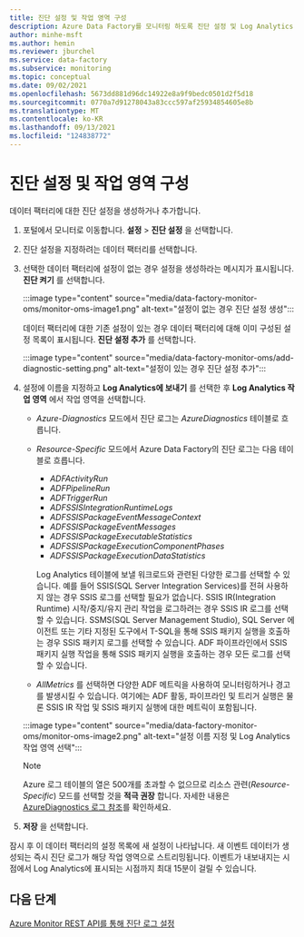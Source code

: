 ```yaml
---
title: 진단 설정 및 작업 영역 구성
description: Azure Data Factory를 모니터링 하도록 진단 설정 및 Log Analytics 작업 영역을 구성 하는 방법에 대해 알아봅니다.
author: minhe-msft
ms.author: hemin
ms.reviewer: jburchel
ms.service: data-factory
ms.subservice: monitoring
ms.topic: conceptual
ms.date: 09/02/2021
ms.openlocfilehash: 5673dd881d96dc14922e8a9f9bedc0501d2f5d18
ms.sourcegitcommit: 0770a7d91278043a83ccc597af25934854605e8b
ms.translationtype: MT
ms.contentlocale: ko-KR
ms.lasthandoff: 09/13/2021
ms.locfileid: "124838772"
---
```

# <a name="configure-diagnostic-settings-and-workspace"></a>진단 설정 및 작업 영역 구성

데이터 팩터리에 대한 진단 설정을 생성하거나 추가합니다.

1. 포털에서 모니터로 이동합니다. **설정** > **진단 설정** 을 선택합니다.

1. 진단 설정을 지정하려는 데이터 팩터리를 선택합니다.

1. 선택한 데이터 팩터리에 설정이 없는 경우 설정을 생성하라는 메시지가 표시됩니다. **진단 켜기** 를 선택합니다.

   :::image type="content" source="media/data-factory-monitor-oms/monitor-oms-image1.png" alt-text="설정이 없는 경우 진단 설정 생성":::

   데이터 팩터리에 대한 기존 설정이 있는 경우 데이터 팩터리에 대해 이미 구성된 설정 목록이 표시됩니다. **진단 설정 추가** 를 선택합니다.

   :::image type="content" source="media/data-factory-monitor-oms/add-diagnostic-setting.png" alt-text="설정이 있는 경우 진단 설정 추가":::

1. 설정에 이름을 지정하고 **Log Analytics에 보내기** 를 선택한 후 **Log Analytics 작업 영역** 에서 작업 영역을 선택합니다.

    * _Azure-Diagnostics_ 모드에서 진단 로그는 _AzureDiagnostics_ 테이블로 흐릅니다.

    * _Resource-Specific_ 모드에서 Azure Data Factory의 진단 로그는 다음 테이블로 흐릅니다.
      - _ADFActivityRun_
      - _ADFPipelineRun_
      - _ADFTriggerRun_
      - _ADFSSISIntegrationRuntimeLogs_
      - _ADFSSISPackageEventMessageContext_
      - _ADFSSISPackageEventMessages_
      - _ADFSSISPackageExecutableStatistics_
      - _ADFSSISPackageExecutionComponentPhases_
      - _ADFSSISPackageExecutionDataStatistics_

      Log Analytics 테이블에 보낼 워크로드와 관련된 다양한 로그를 선택할 수 있습니다. 예를 들어 SSIS(SQL Server Integration Services)를 전혀 사용하지 않는 경우 SSIS 로그를 선택할 필요가 없습니다. SSIS IR(Integration Runtime) 시작/중지/유지 관리 작업을 로그하려는 경우 SSIS IR 로그를 선택할 수 있습니다. SSMS(SQL Server Management Studio), SQL Server 에이전트 또는 기타 지정된 도구에서 T-SQL을 통해 SSIS 패키지 실행을 호출하는 경우 SSIS 패키지 로그를 선택할 수 있습니다. ADF 파이프라인에서 SSIS 패키지 실행 작업을 통해 SSIS 패키지 실행을 호출하는 경우 모든 로그를 선택할 수 있습니다.

    * _AllMetrics_ 를 선택하면 다양한 ADF 메트릭을 사용하여 모니터링하거나 경고를 발생시킬 수 있습니다. 여기에는 ADF 활동, 파이프라인 및 트리거 실행은 물론 SSIS IR 작업 및 SSIS 패키지 실행에 대한 메트릭이 포함됩니다.

   :::image type="content" source="media/data-factory-monitor-oms/monitor-oms-image2.png" alt-text="설정 이름 지정 및 Log Analytics 작업 영역 선택":::

    > [!NOTE]
    > Azure 로그 테이블의 열은 500개를 초과할 수 없으므로 리소스 관련(_Resource-Specific_) 모드를 선택할 것을 **적극 권장** 합니다. 자세한 내용은 [AzureDiagnostics 로그 참조](/azure/azure-monitor/reference/tables/azurediagnostics)를 확인하세요.

1. **저장** 을 선택합니다.

잠시 후 이 데이터 팩터리의 설정 목록에 새 설정이 나타납니다. 새 이벤트 데이터가 생성되는 즉시 진단 로그가 해당 작업 영역으로 스트리밍됩니다. 이벤트가 내보내지는 시점에서 Log Analytics에 표시되는 시점까지 최대 15분이 걸릴 수 있습니다.

## <a name="next-steps"></a>다음 단계

[Azure Monitor REST API를 통해 진단 로그 설정](monitor-logs-rest.md)
